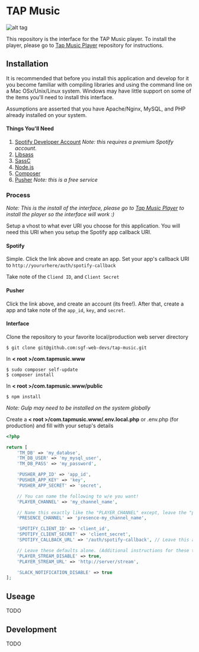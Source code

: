 # TAP Music

![alt tag](https://cldup.com/DllsrMa3JH-3000x3000.png)

This repository is the interface for the TAP Music player. To install the player, please go to [Tap Music Player](https://github.com/sgf-web-devs/tap-music-player) repository for instructions.

## Installation

It is recommended that before you install this application and develop for it you become familiar with compiling libraries and using the command line on a Mac OSx/Unix/Linux system. Windows may have little support on some of the items you'll need to install this interface.

Assumptions are asserted that you have Apache/Nginx, MySQL, and PHP already installed on your system.

#### Things You'll Need

1. [Spotify Developer Account](https://developer.spotify.com/) *Note: this requires a premium Spotify account.*
2. [Libsass](https://github.com/sass/libsass)
3. [SassC](http://libsass.org/#sassc)
4. [Node.js](http://nodejs.org/download/)
5. [Composer](https://getcomposer.org/)
6. [Pusher](https://pusher.com/) *Note: this is a free service*


### Process

*Note: This is the install of the interface, please go to [Tap Music Player](https://github.com/sgf-web-devs/tap-music-player) to install the player so the interface will work :)*

Setup a vhost to what ever URI you choose for this application. You will need this URI when you setup the Spotify app callback URI.

#### Spotify

Simple. Click the link above and create an app. Set your app's callback URI to `http://yoururhere/auth/spotify-callback`

Take note of the `Cliend ID`, and `Client Secret`

#### Pusher

Click the link above, and create an account (its free!). After that, create a app and take note of the `app_id`, `key`, and `secret`.

#### Interface
Clone the repository to your favorite local/production web server directory
```
$ git clone git@github.com:sgf-web-devs/tap-music.git
```

In **< root >/com.tapmusic.www**
```
$ sudo composer self-update
$ composer install
```

In **< root >/com.tapmusic.www/public**
```
$ npm install
```
*Note: Gulp may need to be installed on the system globally*

Create a **< root >/com.tapmusic.www/.env.local.php** or .env.php (for production) and fill with your setup's details
```php
<?php

return [
    'TM_DB' => 'my_databse',
    'TM_DB_USER' => 'my_mysql_user',
    'TM_DB_PASS' => 'my_password',

    'PUSHER_APP_ID' => 'app_id',
    'PUSHER_APP_KEY' => 'key',
    'PUSHER_APP_SECRET' => 'secret',

    // You can name the following to w/e you want!
    'PLAYER_CHANNEL' => 'my_channel_name',

    // Name this exactly like the "PLAYER_CHANNEL" except, leave the "presence-" prefixed
    'PRESENCE_CHANNEL' => 'presence-my_channel_name',

    'SPOTIFY_CLIENT_ID' => 'client_id',
    'SPOTIFY_CLIENT_SECRET' => 'client_secret',
    'SPOTIFY_CALLBACK_URL' => '/auth/spotify-callback', // Leave this alone

    // Leave these defaults alone. (Additional instructions for these to come)
    'PLAYER_STREAM_DISABLE' => true,
    'PLAYER_STREAM_URL' => 'http://server/stream',

    'SLACK_NOTIFICATION_DISABLE' => true
];
```

## Useage

TODO

## Development

TODO